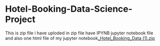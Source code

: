 # Hotel-Booking-Data-Science-Project
This is zip file i have uploded in zip file have IPYNB jupyter notebook file and also one html file of my jupyter notebook[_Hotel_Booking_Data (1).zip](https://github.com/pradeep384/Hotel-Booking-Data-Science-Project/files/7015986/_Hotel_Booking_Data.1.zip)
